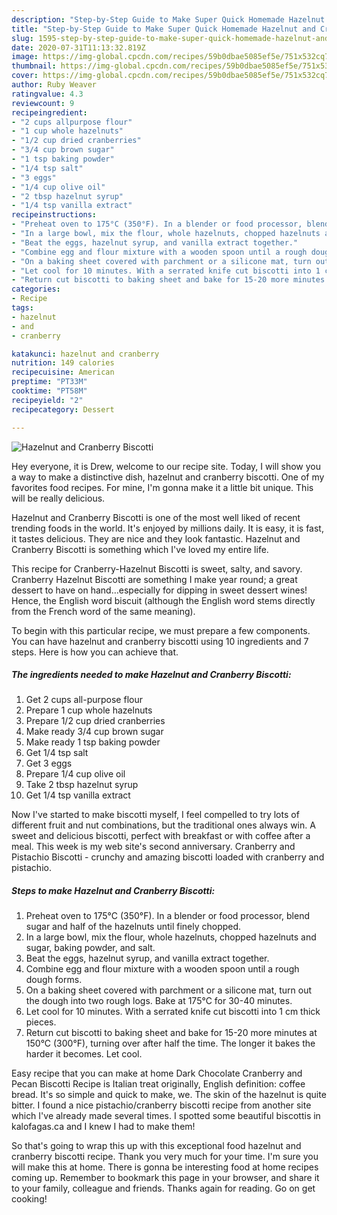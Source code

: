 ```yaml
---
description: "Step-by-Step Guide to Make Super Quick Homemade Hazelnut and Cranberry Biscotti"
title: "Step-by-Step Guide to Make Super Quick Homemade Hazelnut and Cranberry Biscotti"
slug: 1595-step-by-step-guide-to-make-super-quick-homemade-hazelnut-and-cranberry-biscotti
date: 2020-07-31T11:13:32.819Z
image: https://img-global.cpcdn.com/recipes/59b0dbae5085ef5e/751x532cq70/hazelnut-and-cranberry-biscotti-recipe-main-photo.jpg
thumbnail: https://img-global.cpcdn.com/recipes/59b0dbae5085ef5e/751x532cq70/hazelnut-and-cranberry-biscotti-recipe-main-photo.jpg
cover: https://img-global.cpcdn.com/recipes/59b0dbae5085ef5e/751x532cq70/hazelnut-and-cranberry-biscotti-recipe-main-photo.jpg
author: Ruby Weaver
ratingvalue: 4.3
reviewcount: 9
recipeingredient:
- "2 cups allpurpose flour"
- "1 cup whole hazelnuts"
- "1/2 cup dried cranberries"
- "3/4 cup brown sugar"
- "1 tsp baking powder"
- "1/4 tsp salt"
- "3 eggs"
- "1/4 cup olive oil"
- "2 tbsp hazelnut syrup"
- "1/4 tsp vanilla extract"
recipeinstructions:
- "Preheat oven to 175°C (350°F). In a blender or food processor, blend sugar and half of the hazelnuts until finely chopped."
- "In a large bowl, mix the flour, whole hazelnuts, chopped hazelnuts and sugar, baking powder, and salt."
- "Beat the eggs, hazelnut syrup, and vanilla extract together."
- "Combine egg and flour mixture with a wooden spoon until a rough dough forms."
- "On a baking sheet covered with parchment or a silicone mat, turn out the dough into two rough logs. Bake at 175°C for 30-40 minutes."
- "Let cool for 10 minutes. With a serrated knife cut biscotti into 1 cm thick pieces."
- "Return cut biscotti to baking sheet and bake for 15-20 more minutes at 150°C (300°F), turning over after half the time. The longer it bakes the harder it becomes. Let cool."
categories:
- Recipe
tags:
- hazelnut
- and
- cranberry

katakunci: hazelnut and cranberry 
nutrition: 149 calories
recipecuisine: American
preptime: "PT33M"
cooktime: "PT58M"
recipeyield: "2"
recipecategory: Dessert

---
```



![Hazelnut and Cranberry Biscotti](https://img-global.cpcdn.com/recipes/59b0dbae5085ef5e/751x532cq70/hazelnut-and-cranberry-biscotti-recipe-main-photo.jpg)

Hey everyone, it is Drew, welcome to our recipe site. Today, I will show you a way to make a distinctive dish, hazelnut and cranberry biscotti. One of my favorites food recipes. For mine, I'm gonna make it a little bit unique. This will be really delicious.

Hazelnut and Cranberry Biscotti is one of the most well liked of recent trending foods in the world. It's enjoyed by millions daily. It is easy, it is fast, it tastes delicious. They are nice and they look fantastic. Hazelnut and Cranberry Biscotti is something which I've loved my entire life.

This recipe for Cranberry-Hazelnut Biscotti is sweet, salty, and savory. Cranberry Hazelnut Biscotti are something I make year round; a great dessert to have on hand…especially for dipping in sweet dessert wines! Hence, the English word biscuit (although the English word stems directly from the French word of the same meaning).


To begin with this particular recipe, we must prepare a few components. You can have hazelnut and cranberry biscotti using 10 ingredients and 7 steps. Here is how you can achieve that.

<!--inarticleads1-->

##### The ingredients needed to make Hazelnut and Cranberry Biscotti:

1. Get 2 cups all-purpose flour
1. Prepare 1 cup whole hazelnuts
1. Prepare 1/2 cup dried cranberries
1. Make ready 3/4 cup brown sugar
1. Make ready 1 tsp baking powder
1. Get 1/4 tsp salt
1. Get 3 eggs
1. Prepare 1/4 cup olive oil
1. Take 2 tbsp hazelnut syrup
1. Get 1/4 tsp vanilla extract


Now I&#39;ve started to make biscotti myself, I feel compelled to try lots of different fruit and nut combinations, but the traditional ones always win. A sweet and delicious biscotti, perfect with breakfast or with coffee after a meal. This week is my web site&#39;s second anniversary. Cranberry and Pistachio Biscotti - crunchy and amazing biscotti loaded with cranberry and pistachio. 

<!--inarticleads2-->

##### Steps to make Hazelnut and Cranberry Biscotti:

1. Preheat oven to 175°C (350°F). In a blender or food processor, blend sugar and half of the hazelnuts until finely chopped.
1. In a large bowl, mix the flour, whole hazelnuts, chopped hazelnuts and sugar, baking powder, and salt.
1. Beat the eggs, hazelnut syrup, and vanilla extract together.
1. Combine egg and flour mixture with a wooden spoon until a rough dough forms.
1. On a baking sheet covered with parchment or a silicone mat, turn out the dough into two rough logs. Bake at 175°C for 30-40 minutes.
1. Let cool for 10 minutes. With a serrated knife cut biscotti into 1 cm thick pieces.
1. Return cut biscotti to baking sheet and bake for 15-20 more minutes at 150°C (300°F), turning over after half the time. The longer it bakes the harder it becomes. Let cool.


Easy recipe that you can make at home Dark Chocolate Cranberry and Pecan Biscotti Recipe is Italian treat originally, English definition: coffee bread. It&#39;s so simple and quick to make, we. The skin of the hazelnut is quite bitter. I found a nice pistachio/cranberry biscotti recipe from another site which I&#39;ve already made several times. I spotted some beautiful biscottis in kalofagas.ca and I knew I had to make them! 

So that's going to wrap this up with this exceptional food hazelnut and cranberry biscotti recipe. Thank you very much for your time. I'm sure you will make this at home. There is gonna be interesting food at home recipes coming up. Remember to bookmark this page in your browser, and share it to your family, colleague and friends. Thanks again for reading. Go on get cooking!
